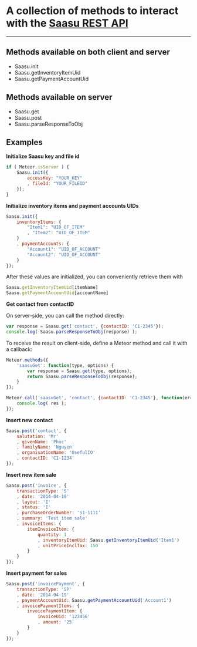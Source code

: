 # A collection of methods to interact with the [Saasu REST API](http://help.saasu.com/api/)

---

## Methods available on both client and server

* Saasu.init
* Saasu.getInventoryItemUid
* Saasu.getPaymentAccountUid

## Methods available on server

* Saasu.get
* Saasu.post
* Saasu.parseResponseToObj

## Examples

__Initialize Saasu key and file id__

```javascript
if ( Meteor.isServer ) {
    Saasu.init({
        accessKey: "YOUR_KEY"
        , fileId: "YOUR_FILEID"
    });
}
```

__Initialize inventory items and payment accounts UIDs__
```javascript
Saasu.init({
    inventoryItems: {
        "Item1": "UID_OF_ITEM"
        , "Item2": "UID_OF_ITEM"
    }
    , paymentAccounts: {
        "Account1": "UID_OF_ACCOUNT"
        "Account2": "UID_OF_ACCOUNT"
    }
});
```

After these values are initialized, you can conveniently retrieve them with
```javascript
Saasu.getInventoryItemUid[itemName]
Saasu.getPaymentAccountUid[accountName]
```

__Get contact from contactID__

On server-side, you can call the method directly:

```javascript
var response = Saasu.get('contact', {contactID: 'C1-2345'});
console.log( Saasu.parseResponseToObj(response) );
```

To receive the result on client-side, define a Meteor method and call it with a callback:

```javascript
Meteor.methods({
    'saasuGet': function(type, options) {
        var response = Saasu.get(type, options);
        return Saasu.parseResponseToObj(response);
    }
});
```

```javascript
Meteor.call('saasuGet', 'contact', {contactID: 'C1-2345'}, function(err, res) {
    console.log( res );
});
```

__Insert new contact__
```javascript
Saasu.post('contact', {
    salutation: 'Mr'
    , givenName: 'Phuc'
    , familyName: 'Nguyen'
    , organisationName: 'UsefulIO'
    , contactID: 'C1-1234'
});
```

__Insert new item sale__
```javascript
Saasu.post('invoice', {
    transactionType: 'S'
    , date: '2014-04-19'
    , layout: 'I'
    , status: 'I'
    , purchaseOrderNumber: 'S1-1111'
    , summary: 'Test item sale'
    , invoiceItems: {
        itemInvoiceItem: {
            quantity: 1
            , inventoryItemUid: Saasu.getInventoryItemUid('Item1')
            , unitPriceInclTax: 150
        }
    }
});
```

__Insert payment for sales__
```javascript
Saasu.post('invoicePayment', {
    transactionType: 'SP'
    , date: '2014-04-19'
    , paymentAccountUid: Saasu.getPaymentAccountUid('Account1')
    , invoicePaymentItems: {
        invoicePaymentItem: {
            invoiceUid: '123456'
            , amount: '25'
        }
    }
});
```